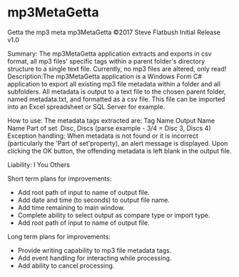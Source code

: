 # mp3MetaGetta
Getta the mp3 meta
mp3MetaGetta ©2017
Steve Flatbush
Initial Release v1.0

Summary:
The mp3MetaGetta application extracts and exports in csv format, all mp3 files' specific tags within a parent folder's directory structure to a single text file. Currently, no mp3 files are altered, only read!
Description:The mp3MetaGetta application is a Windows Form C# application to export all existing mp3 file metadata within a folder and all subfolders. All metadata is output to a text file to the chosen parent folder, named metadata.txt, and formatted as a csv file. This file can be imported into an Excel spreadsheet or SQL Server for example.

How to use:
The metadata tags extracted are:
Tag Name
Output Name
Name
Part of set  Disc, 
Discs (parse example - 3/4 = Disc 3, Discs 4)
Exception handling: When metadata is not found or it is incorrect (particularly the 'Part of set'property), an alert message is displayed. Upon clicking the OK button, the offending metadata is left blank in the output file. 

Liability: 
I
You
Others

Short term plans for improvements:
* Add root path of input to name of output file.
* Add date and time (to seconds) to output file name.
* Add time remaining to main window.
* Complete ability to select output as compare type or import type.
* Add root path of input to name of output file.

Long term plans for improvements:
* Provide writing capability to mp3 file metadata tags.
* Add event handling for interacting while processing.
* Add ability to cancel processing.
